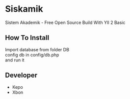 # Siskamik
Sistem Akademik - Free Open Source Build With YII 2 Basic

## How To Install
Import database from folder DB <br />
config db in config/db.php <br />
and run it

## Developer
- Kepo
- Xbon



